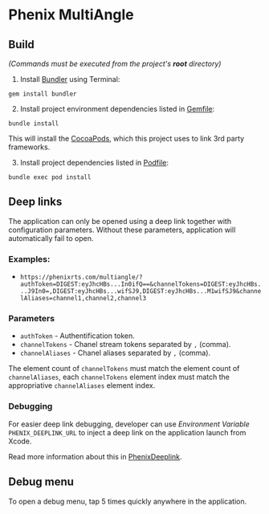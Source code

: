 # Phenix MultiAngle

## Build

*(Commands must be executed from the project's **root** directory)*

1. Install [Bundler](https://bundler.io) using Terminal:
```
gem install bundler
```

2. Install project environment dependencies listed in [Gemfile](Gemfile):
```
bundle install
```
This will install the [CocoaPods](https://cocoapods.org), which this project uses to link 3rd party frameworks.

3. Install project dependencies listed in [Podfile](Podfile):
```
bundle exec pod install
```

## Deep links

The application can only be opened using a deep link together with configuration parameters.
Without these parameters, application will automatically fail to open.

### Examples:

* `https://phenixrts.com/multiangle/?authToken=DIGEST:eyJhcHBs...In0ifQ==&channelTokens=DIGEST:eyJhcHBs...J9In0=,DIGEST:eyJhcHBs...wifSJ9,DIGEST:eyJhcHBs...M1wifSJ9&channelAliases=channel1,channel2,channel3`

### Parameters

* `authToken` - Authentification token.
* `channelTokens` - Chanel stream tokens separated by `,` (comma).
* `channelAliases` - Chanel aliases separated by `,` (comma).

The element count of `channelTokens` must match the element count of `channelAliases`, each `channelTokens` element index must match the appropriative `channelAliases` element index.

### Debugging

For easier deep link debugging, developer can use *Environment Variable* `PHENIX_DEEPLINK_URL` to inject a deep link on the application launch from Xcode.

Read more information about this in [PhenixDeeplink](../PhenixDeeplink/README.md).

## Debug menu

To open a debug menu, tap 5 times quickly anywhere in the application.
